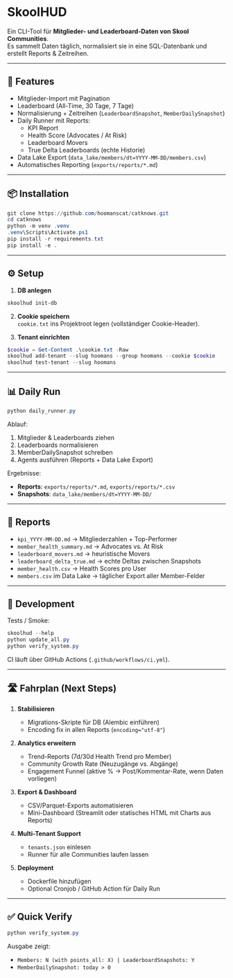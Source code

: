 # SkoolHUD

Ein CLI-Tool für **Mitglieder- und Leaderboard-Daten von Skool Communities**.  
Es sammelt Daten täglich, normalisiert sie in eine SQL-Datenbank und erstellt Reports & Zeitreihen.

---

## 🚀 Features
- Mitglieder-Import mit Pagination
- Leaderboard (All-Time, 30 Tage, 7 Tage)
- Normalisierung + Zeitreihen (`LeaderboardSnapshot`, `MemberDailySnapshot`)
- Daily Runner mit Reports:
  - KPI Report
  - Health Score (Advocates / At Risk)
  - Leaderboard Movers
  - True Delta Leaderboards (echte Historie)
- Data Lake Export (`data_lake/members/dt=YYYY-MM-DD/members.csv`)
- Automatisches Reporting (`exports/reports/*.md`)

---

## 📦 Installation
```powershell
git clone https://github.com/hoomanscat/catknows.git
cd catknows
python -m venv .venv
.venv\Scripts\Activate.ps1
pip install -r requirements.txt
pip install -e .
```

---

## ⚙️ Setup
1. **DB anlegen**
```powershell
skoolhud init-db
```

2. **Cookie speichern**  
   `cookie.txt` ins Projektroot legen (vollständiger Cookie-Header).

3. **Tenant einrichten**
```powershell
$cookie = Get-Content .\cookie.txt -Raw
skoolhud add-tenant --slug hoomans --group hoomans --cookie $cookie
skoolhud test-tenant --slug hoomans
```

---

## 📊 Daily Run
```powershell
python daily_runner.py
```
Ablauf:
1. Mitglieder & Leaderboards ziehen  
2. Leaderboards normalisieren  
3. MemberDailySnapshot schreiben  
4. Agents ausführen (Reports + Data Lake Export)  

Ergebnisse:
- **Reports**: `exports/reports/*.md`, `exports/reports/*.csv`
- **Snapshots**: `data_lake/members/dt=YYYY-MM-DD/`

---

## 🔎 Reports
- `kpi_YYYY-MM-DD.md` → Mitgliederzahlen + Top-Performer
- `member_health_summary.md` → Advocates vs. At Risk
- `leaderboard_movers.md` → heuristische Movers
- `leaderboard_delta_true.md` → echte Deltas zwischen Snapshots
- `member_health.csv` → Health Scores pro User
- `members.csv` im Data Lake → täglicher Export aller Member-Felder

---

## 🧪 Development
Tests / Smoke:
```powershell
skoolhud --help
python update_all.py
python verify_system.py
```

CI läuft über GitHub Actions (`.github/workflows/ci.yml`).

---

## 🛣️ Fahrplan (Next Steps)
1. **Stabilisieren**
   - Migrations-Skripte für DB (Alembic einführen)  
   - Encoding fix in allen Reports (`encoding="utf-8"`)  

2. **Analytics erweitern**
   - Trend-Reports (7d/30d Health Trend pro Member)  
   - Community Growth Rate (Neuzugänge vs. Abgänge)  
   - Engagement Funnel (aktive % → Post/Kommentar-Rate, wenn Daten vorliegen)

3. **Export & Dashboard**
   - CSV/Parquet-Exports automatisieren  
   - Mini-Dashboard (Streamlit oder statisches HTML mit Charts aus Reports)  

4. **Multi-Tenant Support**
   - `tenants.json` einlesen  
   - Runner für alle Communities laufen lassen  

5. **Deployment**
   - Dockerfile hinzufügen  
   - Optional Cronjob / GitHub Action für Daily Run  

---

## ✅ Quick Verify
```powershell
python verify_system.py
```
Ausgabe zeigt:
- `Members: N (with points_all: X) | LeaderboardSnapshots: Y`
- `MemberDailySnapshot: today > 0`
